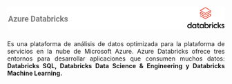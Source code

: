 # ![Databricks](images/overview_databricks.png)

<p style="text-align:justify">Es una plataforma de análisis de datos optimizada para la plataforma de servicios en la nube de Microsoft Azure. Azure Databricks ofrece tres entornos para desarrollar aplicaciones que consumen muchos datos: <b>Databricks SQL, Databricks Data Science & Engineering y Databricks Machine Learning.</b></p><br>
<br>